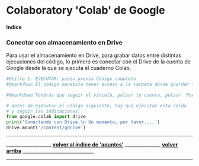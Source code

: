 # Colaboratory 'Colab' de Google

#### Indice


### Conectar con almacenamiento en Drive
Para usar el almacenamiento en Drive, para grabar datos entre distintas ejecuciones del código, lo primero es conectar con el Drive de la cuenta de Google desde la que se ejecuta el cuaderno Colab.

```python
#@title 1. EJECUTAR: pieza previa Código completo 
#@markdown El código necesita tener acceso a la carpeta donde guardar los archivos, así que debes autorizar. Pulsa el triángulo que hay a la izquierda de esta celda.

#@markdown Tendrás que seguir el vínculo, pulsar tu cuenta, pulsar 'Permitir', y copiar un código que aparece en la pantalla. Después, vuelve y pégalo en la ventana que apareció debajo, y pulsa la tecla 'Intro' en tu PC.

# antes de ejecutar el código siguiente, hay que ejecutar esta celda 
# y seguir las indicaciones:
from google.colab import drive
print('Conectando con Drive.\n Un momento, por favor....')
drive.mount('/content/gdrive')
```








_____
___________________ **[volver al índice de 'apuntes'](https://github.com/luisgentil/apuntes/blob/master/README.md)** _______________ **[volver arriba](#indice)** ______________________________
_____
